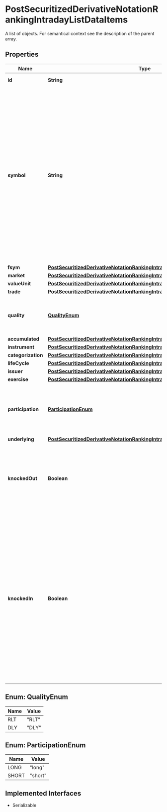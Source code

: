 

# PostSecuritizedDerivativeNotationRankingIntradayListDataItems

A list of objects. For semantical context see the description of the parent array.

## Properties

Name | Type | Description | Notes
------------ | ------------- | ------------- | -------------
**id** | **String** | Identifier of a notation. |  [optional]
**symbol** | **String** | The symbol of the notation. It is a market-specific code to identify the notation. Which characters can be part of a symbol depends on the market. If a market does not define a proprietary symbol, but uses a different identifier (for example, the ISIN or the WKN) to identify instruments, no symbol will be set for the notations of that market. |  [optional]
**fsym** | [**PostSecuritizedDerivativeNotationRankingIntradayListDataItemsFsym**](PostSecuritizedDerivativeNotationRankingIntradayListDataItemsFsym.md) |  |  [optional]
**market** | [**PostSecuritizedDerivativeNotationRankingIntradayListDataItemsMarket**](PostSecuritizedDerivativeNotationRankingIntradayListDataItemsMarket.md) |  |  [optional]
**valueUnit** | [**PostSecuritizedDerivativeNotationRankingIntradayListDataItemsValueUnit**](PostSecuritizedDerivativeNotationRankingIntradayListDataItemsValueUnit.md) |  |  [optional]
**trade** | [**PostSecuritizedDerivativeNotationRankingIntradayListDataItemsTrade**](PostSecuritizedDerivativeNotationRankingIntradayListDataItemsTrade.md) |  |  [optional]
**quality** | [**QualityEnum**](#QualityEnum) | Quality of the trade-related attributes, see attributes &#x60;trade&#x60; and &#x60;accumulated&#x60;. | Value | Description | | --- | --- | | RLT | Real-time: intraday prices with minimal technical processing delays. | | DLY | Delayed: intraday prices with an exchange-imposed delay of usually 15 to 30 minutes. |   |  [optional]
**accumulated** | [**PostSecuritizedDerivativeNotationRankingIntradayListDataItemsAccumulated**](PostSecuritizedDerivativeNotationRankingIntradayListDataItemsAccumulated.md) |  |  [optional]
**instrument** | [**PostSecuritizedDerivativeNotationRankingIntradayListDataItemsInstrument**](PostSecuritizedDerivativeNotationRankingIntradayListDataItemsInstrument.md) |  |  [optional]
**categorization** | [**PostSecuritizedDerivativeNotationRankingIntradayListDataItemsCategorization**](PostSecuritizedDerivativeNotationRankingIntradayListDataItemsCategorization.md) |  |  [optional]
**lifeCycle** | [**PostSecuritizedDerivativeNotationRankingIntradayListDataItemsLifeCycle**](PostSecuritizedDerivativeNotationRankingIntradayListDataItemsLifeCycle.md) |  |  [optional]
**issuer** | [**PostSecuritizedDerivativeNotationRankingIntradayListDataItemsIssuer**](PostSecuritizedDerivativeNotationRankingIntradayListDataItemsIssuer.md) |  |  [optional]
**exercise** | [**PostSecuritizedDerivativeNotationRankingIntradayListDataItemsExercise**](PostSecuritizedDerivativeNotationRankingIntradayListDataItemsExercise.md) |  |  [optional]
**participation** | [**ParticipationEnum**](#ParticipationEnum) | Participation direction of a factor certificate at the level movement of its effective underlying. | Value | Description | | --- | --- | | long | The factor certificate participates positively with rising levels of its effective underlying. | | short | The factor certificate participates negatively with rising levels of its effective underlying. |   |  [optional]
**underlying** | [**PostSecuritizedDerivativeNotationRankingIntradayListDataItemsUnderlying**](PostSecuritizedDerivativeNotationRankingIntradayListDataItemsUnderlying.md) |  |  [optional]
**knockedOut** | **Boolean** | Indicates whether the securitized derivative is knocked-out (&#x60;true&#x60;) or not (&#x60;false&#x60;). Particularly relevant for knock-out certificates. |  [optional]
**knockedIn** | **Boolean** | Indicates whether the securitized derivative is knocked-in (&#x60;true&#x60;) or not (&#x60;false&#x60;). Particularly relevant for bonus certificates but also for securitized derivatives that might have additional protection such as reverse convertible bonds, discount certificates, and capital-protection certificates. |  [optional]



## Enum: QualityEnum

Name | Value
---- | -----
RLT | &quot;RLT&quot;
DLY | &quot;DLY&quot;



## Enum: ParticipationEnum

Name | Value
---- | -----
LONG | &quot;long&quot;
SHORT | &quot;short&quot;


## Implemented Interfaces

* Serializable


